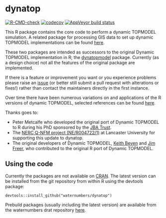 # dynatop

<!-- badges: start -->
[![R-CMD-check](https://github.com/waternumbers/dynatop/workflows/R-CMD-check/badge.svg)](https://github.com/waternumbers/dynatop/actions)
[![codecov](https://codecov.io/gh/waternumbers/dynatop/branch/master/graph/badge.svg?token=XzqU2C6K8i)](https://codecov.io/gh/waternumbers/dynatop)
[![AppVeyor build status](https://ci.appveyor.com/api/projects/status/github/waternumbers/dynatop?branch=master&svg=true)](https://ci.appveyor.com/project/waternumbers/dynatop)
<!-- badges: end -->

This R package contains the core code to perform a dynamic TOPMODEL
simulation. A related package for processing GIS data to set up dynamic TOPMODEL
implementations can be found
[here](https://waternumbers.github.io/dynatopGIS).

These two packages are intended as successors to the original Dynamic TOPMODEL implementation in R;
the [dynatopmodel](https://CRAN.R-project.org/package=dynatopmodel) package. Currently
(as a design choice) not all the features of the original package are
implemented. 

If there is a feature or improvement you want or you experience problems
please raise an [issue](https://github.com/waternumbers/dynatop/issues)
(or better still submit a pull request with alterations or fixes!) rather than contact the
maintainers directly in the first instance.

Over time there have been numerous variations on and applications of the R
versions of dynamic TOPMODEL, selected references can be found [here](articles/Selected_References.html).

Thanks goes to:
* Peter Metcalfe who developed the original port of Dynamic TOPMODEL to R
during his PhD sponsored by the [JBA Trust](https://www.jbatrust.org). 
* The [NERC Q-NFM project (NE/R004722/1)](https://www.lancaster.ac.uk/lec/sites/qnfm/) at Lancaster University for supporting this update to dynatop.
* The original developers of Dynamic TOPMODEL, [Keith
Beven](https://www.lancaster.ac.uk/lec/about-us/people/keith-beven) and [Jim
Freer](http://www.bristol.ac.uk/geography/people/jim-e-freer/index.html), who
contributed to the original R port of Dynamic TOPMODEL.

## Using the code

Currently the packages are not available on
[CRAN](https://cran.r-project.org/). The latest version can be installed from
the git repository from within R using the devtools package: 

```
devtools::install_github("waternumbers/dynatop")
```

Prebuild packages (usually including the latest
version) are available from the waternumbers drat repository [here](https://waternumbers.github.io/drat).
